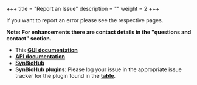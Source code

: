 +++ 
title = "Report an Issue" 
description = "" 
weight = 2
+++

If you want to report an error please see the respective pages. 

**Note: For enhancements there are contact details in the "questions and contact" section.**

* This **[GUI documentation](https://github.com/SynBioHub/synbiohub.github.io/issues)**
* **[API documentation](https://github.com/SynBioHub/api-docs/issues)**
* **[SynBioHub](https://github.com/SynBioHub/synbiohub/issues)** 
* **SynBioHub plugins**: Please log your issue in the appropriate issue tracker for the plugin found in the **[table](https://synbiohub.github.io/synbiohub-docker/#plugins)**.
